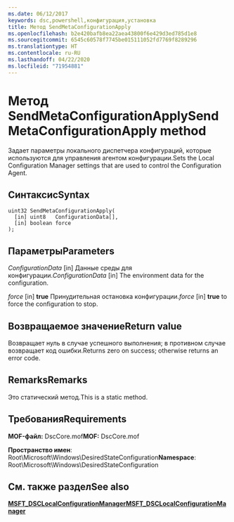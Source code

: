 ```yaml
---
ms.date: 06/12/2017
keywords: dsc,powershell,конфигурация,установка
title: Метод SendMetaConfigurationApply
ms.openlocfilehash: b2e420bafb8ea22aea43800f6e429d3ed785d1e8
ms.sourcegitcommit: 6545c60578f7745be015111052fd7769f8289296
ms.translationtype: HT
ms.contentlocale: ru-RU
ms.lasthandoff: 04/22/2020
ms.locfileid: "71954881"
---
```

# <a name="sendmetaconfigurationapply-method"></a><span data-ttu-id="b5753-103">Метод SendMetaConfigurationApply</span><span class="sxs-lookup"><span data-stu-id="b5753-103">SendMetaConfigurationApply method</span></span>

<span data-ttu-id="b5753-104">Задает параметры локального диспетчера конфигураций, которые используются для управления агентом конфигурации.</span><span class="sxs-lookup"><span data-stu-id="b5753-104">Sets the Local Configuration Manager settings that are used to control the Configuration Agent.</span></span>

## <a name="syntax"></a><span data-ttu-id="b5753-105">Синтаксис</span><span class="sxs-lookup"><span data-stu-id="b5753-105">Syntax</span></span>

```mof
uint32 SendMetaConfigurationApply(
  [in] uint8   ConfigurationData[],
  [in] boolean force
);
```

## <a name="parameters"></a><span data-ttu-id="b5753-106">Параметры</span><span class="sxs-lookup"><span data-stu-id="b5753-106">Parameters</span></span>

<span data-ttu-id="b5753-107">*ConfigurationData* \[in\] Данные среды для конфигурации.</span><span class="sxs-lookup"><span data-stu-id="b5753-107">*ConfigurationData* \[in\] The environment data for the configuration.</span></span>

<span data-ttu-id="b5753-108">*force* \[in\] **true** Принудительная остановка конфигурации.</span><span class="sxs-lookup"><span data-stu-id="b5753-108">*force* \[in\] **true** to force the configuration to stop.</span></span>

## <a name="return-value"></a><span data-ttu-id="b5753-109">Возвращаемое значение</span><span class="sxs-lookup"><span data-stu-id="b5753-109">Return value</span></span>

<span data-ttu-id="b5753-110">Возвращает нуль в случае успешного выполнения; в противном случае возвращает код ошибки.</span><span class="sxs-lookup"><span data-stu-id="b5753-110">Returns zero on success; otherwise returns an error code.</span></span>

## <a name="remarks"></a><span data-ttu-id="b5753-111">Remarks</span><span class="sxs-lookup"><span data-stu-id="b5753-111">Remarks</span></span>

<span data-ttu-id="b5753-112">Это статический метод.</span><span class="sxs-lookup"><span data-stu-id="b5753-112">This is a static method.</span></span>

## <a name="requirements"></a><span data-ttu-id="b5753-113">Требования</span><span class="sxs-lookup"><span data-stu-id="b5753-113">Requirements</span></span>

<span data-ttu-id="b5753-114">**MOF-файл:** DscCore.mof</span><span class="sxs-lookup"><span data-stu-id="b5753-114">**MOF:** DscCore.mof</span></span>

<span data-ttu-id="b5753-115">**Пространство имен**: Root\Microsoft\Windows\DesiredStateConfiguration</span><span class="sxs-lookup"><span data-stu-id="b5753-115">**Namespace**: Root\Microsoft\Windows\DesiredStateConfiguration</span></span>

## <a name="see-also"></a><span data-ttu-id="b5753-116">См. также раздел</span><span class="sxs-lookup"><span data-stu-id="b5753-116">See also</span></span>

[<span data-ttu-id="b5753-117">**MSFT_DSCLocalConfigurationManager**</span><span class="sxs-lookup"><span data-stu-id="b5753-117">**MSFT_DSCLocalConfigurationManager**</span></span>](msft-dsclocalconfigurationmanager.md)
